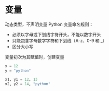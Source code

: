# 变量

动态类型，不声明变量
Python 变量命名规则：
- 必须以字母或下划线字符开头，不能以数字开头
- 只能包含字母数字字符和下划线（A-z、0-9 和 _）
- 区分大小写

变量初次为其赋值时，创建变量

```python
x = 12
y = "python"

x1, y1 = 12, 13
x2, y2 = 14, "python"


```
